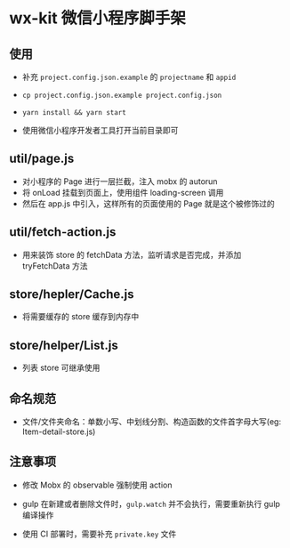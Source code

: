 # wx-kit 微信小程序脚手架

## 使用

- 补充 `project.config.json.example` 的 `projectname` 和 `appid`

- `cp project.config.json.example project.config.json`

- `yarn install && yarn start`

- 使用微信小程序开发者工具打开当前目录即可

## util/page.js

- 对小程序的 Page 进行一层拦截，注入 mobx 的 autorun
- 将 onLoad 挂载到页面上，使用组件 loading-screen 调用
- 然后在 app.js 中引入，这样所有的页面使用的 Page 就是这个被修饰过的

## util/fetch-action.js

- 用来装饰 store 的 fetchData 方法，监听请求是否完成，并添加 tryFetchData 方法

## store/hepler/Cache.js

- 将需要缓存的 store 缓存到内存中

## store/helper/List.js

- 列表 store 可继承使用

## 命名规范

- 文件/文件夹命名：单数小写、中划线分割、构造函数的文件首字母大写(eg: Item-detail-store.js)

## 注意事项

- 修改 Mobx 的 observable 强制使用 action

- gulp 在新建或者删除文件时，`gulp.watch` 并不会执行，需要重新执行 gulp 编译操作

- 使用 CI 部署时，需要补充 `private.key` 文件
